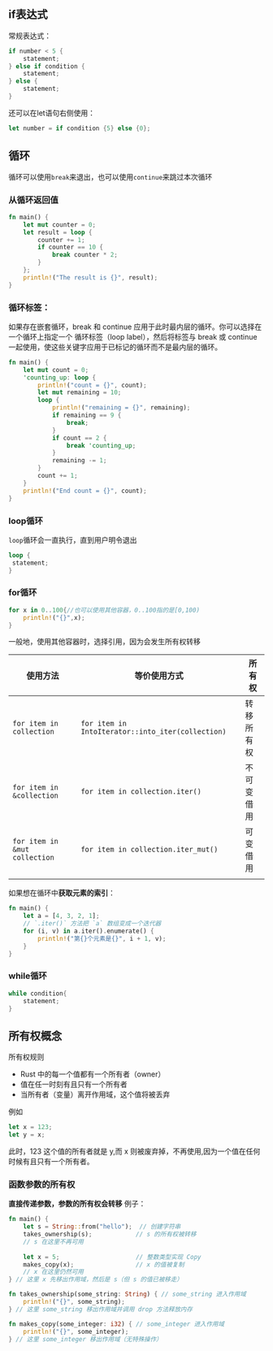 ## if表达式
常规表达式：
```rust
if number < 5 {
	statement;
} else if condition {
	statement;
} else {
	statement;
}
```

还可以在let语句右侧使用：
```rust
let number = if condition {5} else {0};
```

## 循环
循环可以使用``break``来退出，也可以使用``continue``来跳过本次循环

### 从循环返回值

```rust
fn main() {
    let mut counter = 0;
    let result = loop {
        counter += 1;
        if counter == 10 {
            break counter * 2;
        }
    };
    println!("The result is {}", result);
}

```

### 循环标签：


如果存在嵌套循环，break 和 continue 应用于此时最内层的循环。你可以选择在一个循环上指定一个 循环标签（loop label），然后将标签与 break 或 continue 一起使用，使这些关键字应用于已标记的循环而不是最内层的循环。

```rust
fn main() {
    let mut count = 0;
    'counting_up: loop {
        println!("count = {}", count);
        let mut remaining = 10;
        loop {
            println!("remaining = {}", remaining);
            if remaining == 9 {
                break;
            }
            if count == 2 {
                break 'counting_up;
            }
            remaining -= 1;
        }
        count += 1;
    }
    println!("End count = {}", count);
}
```


### loop循环
``loop``循环会一直执行，直到用户明令退出
```rust
loop {
 statement;
}
```

### for循环
```rust
for x in 0..100{//也可以使用其他容器，0..100指的是[0,100)
	println!("{}",x);
}
```
一般地，使用其他容器时，选择引用，因为会发生所有权转移

| 使用方法                          | 等价使用方式                                            | 所有权   |
| ----------------------------- | ------------------------------------------------- | ----- |
| `for item in collection`      | `for item in IntoIterator::into_iter(collection)` | 转移所有权 |
| `for item in &collection`     | `for item in collection.iter()`                   | 不可变借用 |
| `for item in &mut collection` | `for item in collection.iter_mut()`               | 可变借用  |
|                               |                                                   |       |
如果想在循环中**获取元素的索引**：
```rust
fn main() {
    let a = [4, 3, 2, 1];
    // `.iter()` 方法把 `a` 数组变成一个迭代器
    for (i, v) in a.iter().enumerate() {
        println!("第{}个元素是{}", i + 1, v);
    }
}
```
### while循环
```rust
while condition{
	statement;
}
```


## 所有权概念

所有权规则
- Rust 中的每一个值都有一个所有者（owner）
- 值在任一时刻有且只有一个所有者
- 当所有者（变量）离开作用域，这个值将被丢弃

例如

```rust
let x = 123;
let y = x;
```
此时，123 这个值的所有者就是 y,而 x 则被废弃掉，不再使用,因为一个值在任何时候有且只有一个所有者。

### 函数参数的所有权
**直接传递参数，参数的所有权会转移**
例子：
```rust
fn main() {
    let s = String::from("hello");  // 创建字符串
    takes_ownership(s);            // s 的所有权被转移
    // s 在这里不再可用
    
    let x = 5;                     // 整数类型实现 Copy
    makes_copy(x);                 // x 的值被复制
    // x 在这里仍然可用
} // 这里 x 先移出作用域，然后是 s（但 s 的值已被移走）

fn takes_ownership(some_string: String) { // some_string 进入作用域
    println!("{}", some_string);
} // 这里 some_string 移出作用域并调用 drop 方法释放内存

fn makes_copy(some_integer: i32) { // some_integer 进入作用域
    println!("{}", some_integer);
} // 这里 some_integer 移出作用域（无特殊操作）
```